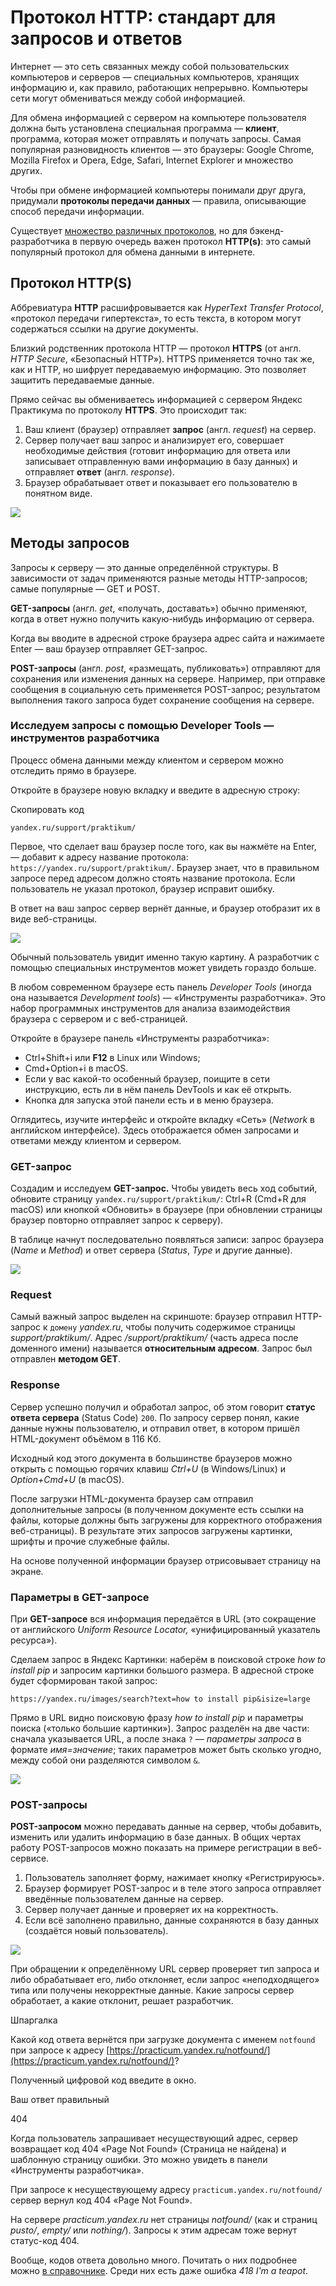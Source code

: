 # Протокол HTTP: стандарт для запросов и ответов

Интернет — это сеть связанных между собой пользовательских компьютеров и серверов — специальных компьютеров, хранящих информацию и, как правило, работающих непрерывно. Компьютеры сети могут обмениваться между собой информацией.

Для обмена информацией с сервером на компьютере пользователя должна быть установлена специальная программа — **клиент**, программа, которая может отправлять и получать запросы. Самая популярная разновидность клиентов — это браузеры: Google Chrome, Mozilla Firefox и Opera, Edge, Safari, Internet Explorer и множество других.

Чтобы при обмене информацией компьютеры понимали друг друга, придумали **протоколы передачи данных** — правила, описывающие способ передачи информации.

Существует [множество различных протоколов](https://ru.wikipedia.org/wiki/%D0%A2%D0%B0%D0%B1%D0%BB%D0%B8%D1%86%D0%B0_%D1%81%D0%B5%D1%82%D0%B5%D0%B2%D1%8B%D1%85_%D0%BF%D1%80%D0%BE%D1%82%D0%BE%D0%BA%D0%BE%D0%BB%D0%BE%D0%B2_%D0%BF%D0%BE_%D1%84%D1%83%D0%BD%D0%BA%D1%86%D0%B8%D0%BE%D0%BD%D0%B0%D0%BB%D1%8C%D0%BD%D0%BE%D0%BC%D1%83_%D0%BD%D0%B0%D0%B7%D0%BD%D0%B0%D1%87%D0%B5%D0%BD%D0%B8%D1%8E), но для бэкенд-разработчика в первую очередь важен протокол **HTTP(s)**: это самый популярный протокол для обмена данными в интернете.

## Протокол HTTP(S)

Аббревиатура **HTTP** расшифровывается как _HyperText Transfer Protocol_, «протокол передачи гипертекста», то есть текста, в котором могут содержаться ссылки на другие документы.

Близкий родственник протокола HTTP — протокол **HTTPS** (от англ. _HTTP Secure_, «Безопасный HTTP»). HTTPS применяется точно так же, как и HTTP, но шифрует передаваемую информацию. Это позволяет защитить передаваемые данные.

Прямо сейчас вы обмениваетесь информацией с сервером Яндекс Практикума по протоколу **HTTPS**. Это происходит так:

1. Ваш клиент (браузер) отправляет **запрос** (англ. _request_) на сервер.
2. Сервер получает ваш запрос и анализирует его, совершает необходимые действия (готовит информацию для ответа или записывает отправленную вами информацию в базу данных) и отправляет **ответ** (англ. _response_).
3. Браузер обрабатывает ответ и показывает его пользователю в понятном виде.

![](https://pictures.s3.yandex.net/resources/26_1683919646.png)

## Методы запросов

Запросы к серверу — это данные определённой структуры. В зависимости от задач применяются разные методы HTTP-запросов; самые популярные — GET и POST.

**GET-запросы** (англ. _get_, «получать, доставать») обычно применяют, когда в ответ нужно получить какую-нибудь информацию от сервера.

Когда вы вводите в адресной строке браузера адрес сайта и нажимаете Enter — ваш браузер отправляет GET-запрос.

**POST-запросы** (англ. _post_, «размещать, публиковать») отправляют для сохранения или изменения данных на сервере. Например, при отправке сообщения в социальную сеть применяется POST-запрос; результатом выполнения такого запроса будет сохранение сообщения на сервере.

### Исследуем запросы с помощью Developer Tools — инструментов разработчика

Процесс обмена данными между клиентом и сервером можно отследить прямо в браузере.

Откройте в браузере новую вкладку и введите в адресную строку:

Скопировать код

```
yandex.ru/support/praktikum/ 
```

Первое, что сделает ваш браузер после того, как вы нажмёте на Enter, — добавит к адресу название протокола: `https://yandex.ru/support/praktikum/`. Браузер знает, что в правильном запросе перед адресом должно стоять название протокола. Если пользователь не указал протокол, браузер исправит ошибку.

В ответ на ваш запрос сервер вернёт данные, и браузер отобразит их в виде веб-страницы.

![](https://pictures.s3.yandex.net/resources/S01_115_1676927232.png)

Обычный пользователь увидит именно такую картину. А разработчик с помощью специальных инструментов может увидеть гораздо больше.

В любом современном браузере есть панель _Developer Tools_ (иногда она называется _Development tools_) — «Инструменты разработчика». Это набор программных инструментов для анализа взаимодействия браузера с сервером и с веб-страницей.

Откройте в браузере панель «Инструменты разработчика»:

- Ctrl+Shift+i или **F12** в Linux или Windows;
- Cmd+Option+i в macOS.
- Если у вас какой-то особенный браузер, поищите в сети инструкцию, есть ли в нём панель DevTools и как её открыть.
- Кнопка для запуска этой панели есть и в меню браузера.

Оглядитесь, изучите интерфейс и откройте вкладку «Сеть» (_Network_ в английском интерфейсе)_._ Здесь отображается обмен запросами и ответами между клиентом и сервером.

### GET-запрос

Создадим и исследуем **GET-запрос.** Чтобы увидеть весь ход событий, обновите страницу `yandex.ru/support/praktikum/`: Ctrl+R (Cmd+R для macOS) или кнопкой «Обновить» в браузере (при обновлении страницы браузер повторно отправляет запрос к серверу).

В таблице начнут последовательно появляться записи: запрос браузера (_Name_ и _Method_) и ответ сервера (_Status_, _Type_ и другие данные).

![](https://pictures.s3.yandex.net/resources/S01_116_1678105943.png)

### Request

Самый важный запрос выделен на скриншоте: браузер отправил HTTP-запрос к `домену` _yandex.ru_, чтобы получить содержимое страницы _support/praktikum/_. Адрес _/support/praktikum/_ (часть адреса после доменного имени) называется **относительным адресом**. Запрос был отправлен **методом GET**.

### Response

Сервер успешно получил и обработал запрос, об этом говорит **статус ответа сервера** (Status Code) `200`. По запросу сервер понял, какие данные нужны пользователю, и отправил ответ, в котором пришёл HTML-документ объёмом в 116 Кб.

Исходный код этого документа в большинстве браузеров можно открыть с помощью горячих клавиш _Ctrl+U_ (в Windows/Linux) и _Option+Cmd+U_ (в macOS).

После загрузки HTML-документа браузер сам отправил дополнительные запросы (в полученном документе есть ссылки на файлы, которые должны быть загружены для корректного отображения веб-страницы). В результате этих запросов загружены картинки, шрифты и прочие служебные файлы.

На основе полученной информации браузер отрисовывает страницу на экране.

### Параметры в GET-запросе

При **GET-запросе** вся информация передаётся в URL (это сокращение от английского _Uniform Resource Locator,_ «унифицированный указатель ресурса»).

Сделаем запрос в Яндекс Картинки: наберём в поисковой строке _how to install pip_ и запросим картинки большого размера. В адресной строке будет сформирован такой запрос:

`https://yandex.ru/images/search?text=how to install pip&isize=large`

Прямо в URL видно поисковую фразу _how to install pip_ и параметры поиска («только большие картинки»). Запрос разделён на две части: сначала указывается URL, а после знака `?` — _параметры запроса_ в формате _имя=значение_; таких параметров может быть сколько угодно, между собой они разделяются символом `&`.

![](https://pictures.s3.yandex.net/resources/S01_114_1676223953.png)

### POST-запросы

**POST-запросом** можно передавать данные на сервер, чтобы добавить, изменить или удалить информацию в базе данных. В общих чертах работу POST-запросов можно показать на примере регистрации в веб-сервисе.

1. Пользователь заполняет форму, нажимает кнопку «Регистрируюсь».
2. Браузер формирует POST-запрос и в теле этого запроса отправляет введённые пользователем данные на сервер.
3. Сервер получает данные и проверяет их на корректность.
4. Если всё заполнено правильно, данные сохраняются в базу данных (создаётся новый пользователь).

![](https://pictures.s3.yandex.net/resources/picture1_1676223970.png)

При обращении к определённому URL сервер проверяет тип запроса и либо обрабатывает его, либо отклоняет, если запрос «неподходящего» типа или получены некорректные данные. Какие запросы сервер обработает, а какие отклонит, решает разработчик.

Шпаргалка

Какой код ответа вернётся при загрузке документа с именем `notfound` при запросе к адресу [https://practicum.yandex.ru/notfound/](https://practicum.yandex.ru/notfound/)?

Полученный цифровой код введите в окно.

Ваш ответ правильный

404

Когда пользователь запрашивает несуществующий адрес, сервер возвращает код 404 «Page Not Found» (Страница не найдена) и шаблонную страницу ошибки. Это можно увидеть в панели «Инструменты разработчика».

При запросе к несуществующему адресу `practicum.yandex.ru/notfound/`сервер вернул код 404 «Page Not Found».

На сервере _practicum.yandex.ru_ нет страницы _notfound/_ (как и страниц _pusto/_, _empty/_ или _nothing/_). Запросы к этим адресам тоже вернут статус-код 404.

Вообще, кодов ответа довольно много. Почитать о них подробнее можно [в справочнике](https://developer.mozilla.org/en-US/docs/Web/HTTP/Status#client_error_responses). Среди них есть даже ошибка _418 I'm a teapot_.